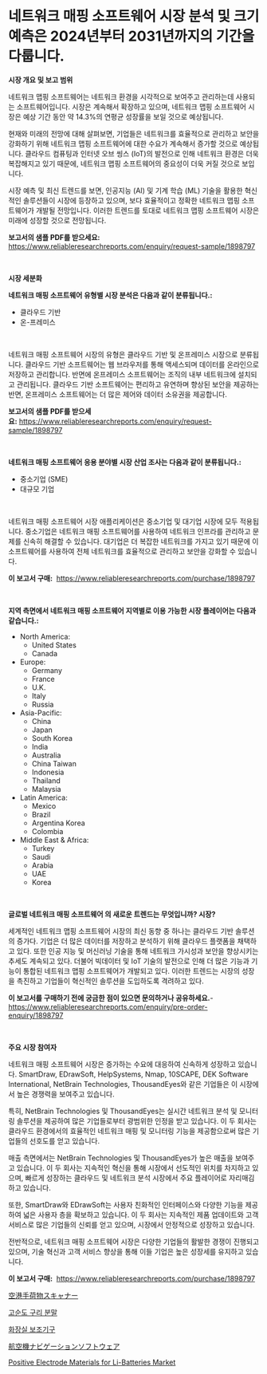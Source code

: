 <p><h1>네트워크 매핑 소프트웨어 시장 분석 및 크기 예측은 2024년부터 2031년까지의 기간을 다룹니다.</h1></p><p><strong>시장 개요 및 보고 범위</strong></p>
<p><p>네트워크 맵핑 소프트웨어는 네트워크 환경을 시각적으로 보여주고 관리하는데 사용되는 소프트웨어입니다. 시장은 계속해서 확장하고 있으며, 네트워크 맵핑 소프트웨어 시장은 예상 기간 동안 약 14.3%의 연평균 성장률을 보일 것으로 예상됩니다.</p><p>현재와 미래의 전망에 대해 살펴보면, 기업들은 네트워크를 효율적으로 관리하고 보안을 강화하기 위해 네트워크 맵핑 소프트웨어에 대한 수요가 계속해서 증가할 것으로 예상됩니다. 클라우드 컴퓨팅과 인터넷 오브 씽스 (IoT)의 발전으로 인해 네트워크 환경은 더욱 복잡해지고 있기 때문에, 네트워크 맵핑 소프트웨어의 중요성이 더욱 커질 것으로 보입니다.</p><p>시장 예측 및 최신 트렌드를 보면, 인공지능 (AI) 및 기계 학습 (ML) 기술을 활용한 혁신적인 솔루션들이 시장에 등장하고 있으며, 보다 효율적이고 정확한 네트워크 맵핑 소프트웨어가 개발될 전망입니다. 이러한 트렌드를 토대로 네트워크 맵핑 소프트웨어 시장은 미래에 성장할 것으로 전망됩니다.</p></p>
<p><strong>보고서의 샘플 PDF를 받으세요:</strong> <a href="https://www.reliableresearchreports.com/enquiry/request-sample/1898797">https://www.reliableresearchreports.com/enquiry/request-sample/1898797</a></p>
<p>&nbsp;</p>
<p><strong>시장 세분화</strong></p>
<p><strong>네트워크 매핑 소프트웨어 유형별 시장 분석은 다음과 같이 분류됩니다.:</strong></p>
<p><ul><li>클라우드 기반</li><li>온-프레미스</li></ul></p>
<p>&nbsp;</p>
<p><p>네트워크 매핑 소프트웨어 시장의 유형은 클라우드 기반 및 온프레미스 시장으로 분류됩니다. 클라우드 기반 소프트웨어는 웹 브라우저를 통해 액세스되며 데이터를 온라인으로 저장하고 관리합니다. 반면에 온프레미스 소프트웨어는 조직의 내부 네트워크에 설치되고 관리됩니다. 클라우드 기반 소프트웨어는 편리하고 유연하며 향상된 보안을 제공하는 반면, 온프레미스 소프트웨어는 더 많은 제어와 데이터 소유권을 제공합니다.</p></p>
<p><strong>보고서의 샘플 PDF를 받으세요:</strong>&nbsp;<a href="https://www.reliableresearchreports.com/enquiry/request-sample/1898797">https://www.reliableresearchreports.com/enquiry/request-sample/1898797</a></p>
<p>&nbsp;</p>
<p><strong> 네트워크 매핑 소프트웨어 응용 분야별 시장 산업 조사는 다음과 같이 분류됩니다.:</strong></p>
<p><ul><li>중소기업 (SME)</li><li>대규모 기업</li></ul></p>
<p>&nbsp;</p>
<p><p>네트워크 매핑 소프트웨어 시장 애플리케이션은 중소기업 및 대기업 시장에 모두 적용됩니다. 중소기업은 네트워크 매핑 소프트웨어를 사용하여 네트워크 인프라를 관리하고 문제를 신속히 해결할 수 있습니다. 대기업은 더 복잡한 네트워크를 가지고 있기 때문에 이 소프트웨어를 사용하여 전체 네트워크를 효율적으로 관리하고 보안을 강화할 수 있습니다.</p></p>
<p><strong>이 보고서 구매:</strong>&nbsp; <a href="https://www.reliableresearchreports.com/purchase/1898797">https://www.reliableresearchreports.com/purchase/1898797</a></p>
<p>&nbsp;</p>
<p><strong>지역 측면에서 네트워크 매핑 소프트웨어 지역별로 이용 가능한 시장 플레이어는 다음과 같습니다.:</strong></p>
<p><ul>
    <li>
        North America:
        <ul>
            <li>United States</li>
            <li>Canada</li>
        </ul>
    </li>
    <li>
        Europe:
        <ul>
            <li>Germany</li>
            <li>France</li>
            <li>U.K.</li>
            <li>Italy</li>
            <li>Russia</li>
        </ul>
    </li>
    <li>
        Asia-Pacific:
        <ul>
            <li>China</li>
            <li>Japan</li>
            <li>South Korea</li>
            <li>India</li>
            <li>Australia</li>
            <li>China Taiwan</li>
            <li>Indonesia</li>
            <li>Thailand</li>
            <li>Malaysia</li>
        </ul>
    </li>
    <li>
        Latin America:
        <ul>
            <li>Mexico</li>
            <li>Brazil</li>
            <li>Argentina Korea</li>
            <li>Colombia</li>
        </ul>
    </li>
    <li>
        Middle East & Africa:
        <ul>
            <li>Turkey</li>
            <li>Saudi</li>
            <li>Arabia</li>
            <li>UAE</li>
            <li>Korea</li>
        </ul>
    </li>
    </ul></p>
<p>&nbsp;</p>
<p><strong>글로벌 네트워크 매핑 소프트웨어 의 새로운 트렌드는 무엇입니까? 시장?</strong></p>
<p><p>세계적인 네트워크 맵핑 소프트웨어 시장의 최신 동향 중 하나는 클라우드 기반 솔루션의 증가다. 기업은 더 많은 데이터를 저장하고 분석하기 위해 클라우드 플랫폼을 채택하고 있다. 또한 인공 지능 및 머신러닝 기술을 통해 네트워크 가시성과 보안을 향상시키는 추세도 계속되고 있다. 더불어 빅데이터 및 IoT 기술의 발전으로 인해 더 많은 기능과 기능이 통합된 네트워크 맵핑 소프트웨어가 개발되고 있다. 이러한 트렌드는 시장의 성장을 촉진하고 기업들이 혁신적인 솔루션을 도입하도록 격려하고 있다.</p></p>
<p><strong>이 보고서를 구매하기 전에 궁금한 점이 있으면 문의하거나 공유하세요.</strong>- <a href="https://www.reliableresearchreports.com/enquiry/pre-order-enquiry/1898797">https://www.reliableresearchreports.com/enquiry/pre-order-enquiry/1898797</a></p>
<p>&nbsp;</p>
<p><strong>주요 시장 참여자</strong></p>
<p><p>네트워크 매핑 소프트웨어 시장은 증가하는 수요에 대응하여 신속하게 성장하고 있습니다. SmartDraw, EDrawSoft, HelpSystems, Nmap, 10SCAPE, DEK Software International, NetBrain Technologies, ThousandEyes와 같은 기업들은 이 시장에서 높은 경쟁력을 보여주고 있습니다.</p><p>특히, NetBrain Technologies 및 ThousandEyes는 실시간 네트워크 분석 및 모니터링 솔루션을 제공하여 많은 기업들로부터 광범위한 인정을 받고 있습니다. 이 두 회사는 클라우드 환경에서의 효율적인 네트워크 매핑 및 모니터링 기능을 제공함으로써 많은 기업들의 선호도를 얻고 있습니다. </p><p>매출 측면에서는 NetBrain Technologies 및 ThousandEyes가 높은 매출을 보여주고 있습니다. 이 두 회사는 지속적인 혁신을 통해 시장에서 선도적인 위치를 차지하고 있으며, 빠르게 성장하는 클라우드 및 네트워크 분석 시장에서 주요 플레이어로 자리매김하고 있습니다.</p><p>또한, SmartDraw와 EDrawSoft는 사용자 친화적인 인터페이스와 다양한 기능을 제공하여 넓은 사용자 층을 확보하고 있습니다. 이 두 회사는 지속적인 제품 업데이트와 고객 서비스로 많은 기업들의 신뢰를 얻고 있으며, 시장에서 안정적으로 성장하고 있습니다.</p><p>전반적으로, 네트워크 매핑 소프트웨어 시장은 다양한 기업들의 활발한 경쟁이 진행되고 있으며, 기술 혁신과 고객 서비스 향상을 통해 이들 기업은 높은 성장세를 유지하고 있습니다.</p></p>
<p><strong>이 보고서 구매:</strong>&nbsp;&nbsp;<a href="https://www.reliableresearchreports.com/purchase/1898797">https://www.reliableresearchreports.com/purchase/1898797</a></p>
<p><p><a href="https://github.com/hwbcz413288296/Market-Research-Report-List-1/blob/main/8506221194725.md">空港手荷物スキャナー</a></p><p><a href="https://medium.com/@rudyswaniafgwski56664/%EA%B3%A0%EC%88%9C%EB%8F%84-%EA%B5%AC%EB%A6%AC-%EB%B6%84%EB%A7%90-%EC%8B%9C%EC%9E%A5-%ED%86%B5%EC%B0%B0-%EC%8B%9C%EC%9E%A5-%EB%8F%99%ED%96%A5-%EC%84%B1%EC%9E%A5-2024%EB%85%84%EB%B6%80%ED%84%B0-2031%EB%85%84%EA%B9%8C%EC%A7%80-%EC%98%88%EC%B8%A1%EB%90%9C-%EA%B2%83-f94dd0199cc6">고순도 구리 분말</a></p><p><a href="https://medium.com/@joespinka88967/%ED%99%94%EC%9E%A5%EC%8B%A4-%EB%B3%B4%EC%A1%B0%EC%A0%9C-%EC%8B%9C%EC%9E%A5-%EA%B7%9C%EB%AA%A8-%EB%B0%8F-%EC%8B%9C%EC%9E%A5-%EB%8F%99%ED%96%A5-%EC%A0%84%EC%B2%B4-%EC%82%B0%EC%97%85-%EA%B0%9C%EC%9A%94-2024%EB%85%84%EB%B6%80%ED%84%B0-2031%EB%85%84%EA%B9%8C%EC%A7%80-2f2d7132545f">화장실 보조기구</a></p><p><a href="https://github.com/efcvopdgkdx128/Market-Research-Report-List-1/blob/main/8191480194724.md">航空機ナビゲーションソフトウェア</a></p><p><a href="https://github.com/derrinmiltonellis35gcl/Market-Research-Report-List-1/blob/main/positive-electrode-materials-for-li-batteries-market.md">Positive Electrode Materials for Li-Batteries Market</a></p></p>
